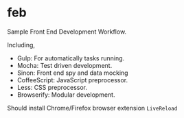 feb
===

Sample Front End Development Workflow.

Including,

* Gulp: For automatically tasks running.
* Mocha: Test driven development.
* Sinon: Front end spy and data mocking
* CoffeeScript: JavaScript preprocessor.
* Less: CSS preprocessor.
* Browserify: Modular development.

Should install Chrome/Firefox browser extension `LiveReload`